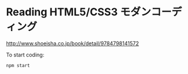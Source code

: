 # Reading HTML5/CSS3 モダンコーディング

<http://www.shoeisha.co.jp/book/detail/9784798141572>

To start coding:

```
npm start
```

